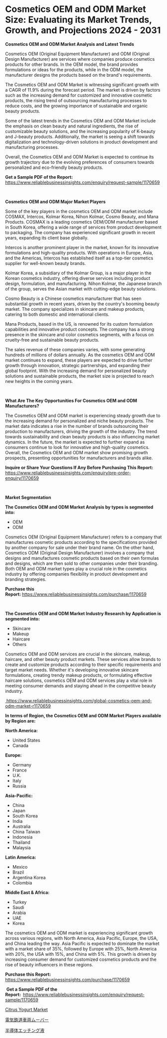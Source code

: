 <p><h1>Cosmetics OEM and ODM Market Size: Evaluating its Market Trends, Growth, and Projections 2024 - 2031</h1></p><p><strong>Cosmetics OEM and ODM Market Analysis and Latest Trends</strong></p>
<p><p>Cosmetics OEM (Original Equipment Manufacturer) and ODM (Original Design Manufacturer) are services where companies produce cosmetics products for other brands. In the OEM model, the brand provides formulations or ideas for the products, while in the ODM model, the manufacturer designs the products based on the brand's requirements. </p><p>The Cosmetics OEM and ODM Market is witnessing significant growth with a CAGR of 11.9% during the forecast period. The market is driven by factors such as the increasing demand for customized and innovative cosmetic products, the rising trend of outsourcing manufacturing processes to reduce costs, and the growing importance of sustainable and organic beauty products.</p><p>Some of the latest trends in the Cosmetics OEM and ODM Market include the emphasis on clean beauty and natural ingredients, the rise of customizable beauty solutions, and the increasing popularity of K-beauty and J-beauty products. Additionally, the market is seeing a shift towards digitalization and technology-driven solutions in product development and manufacturing processes.</p><p>Overall, the Cosmetics OEM and ODM Market is expected to continue its growth trajectory due to the evolving preferences of consumers towards personalized and eco-friendly beauty products.</p></p>
<p><strong>Get a Sample PDF of the Report:&nbsp;</strong> <a href="https://www.reliablebusinessinsights.com/enquiry/request-sample/1170659">https://www.reliablebusinessinsights.com/enquiry/request-sample/1170659</a></p>
<p>&nbsp;</p>
<p><strong>Cosmetics OEM and ODM Major Market Players</strong></p>
<p><p>Some of the key players in the cosmetics OEM and ODM market include COSMAX, Intercos, Kolmar Korea, Nihon Kolmar, Cosmo Beauty, and Mana Products. COSMAX is a leading cosmetics OEM/ODM manufacturer based in South Korea, offering a wide range of services from product development to packaging. The company has experienced significant growth in recent years, expanding its client base globally.</p><p>Intercos is another prominent player in the market, known for its innovative formulations and high-quality products. With operations in Europe, Asia, and the Americas, Intercos has established itself as a top-tier cosmetics supplier for well-known beauty brands.</p><p>Kolmar Korea, a subsidiary of the Kolmar Group, is a major player in the Korean cosmetics industry, offering diverse services including product design, formulation, and manufacturing. Nihon Kolmar, the Japanese branch of the group, serves the Asian market with cutting-edge beauty solutions.</p><p>Cosmo Beauty is a Chinese cosmetics manufacturer that has seen substantial growth in recent years, driven by the country's booming beauty market. The company specializes in skincare and makeup products, catering to both domestic and international clients.</p><p>Mana Products, based in the US, is renowned for its custom formulation capabilities and innovative product concepts. The company has a strong presence in the skincare and color cosmetics segments, with a focus on cruelty-free and sustainable beauty products.</p><p>The sales revenue of these companies varies, with some generating hundreds of millions of dollars annually. As the cosmetics OEM and ODM market continues to expand, these players are expected to drive further growth through innovation, strategic partnerships, and expanding their global footprint. With the increasing demand for personalized beauty solutions and sustainable products, the market size is projected to reach new heights in the coming years.</p></p>
<p>&nbsp;</p>
<p><strong>What Are The Key Opportunities For Cosmetics OEM and ODM Manufacturers?</strong></p>
<p><p>The Cosmetics OEM and ODM market is experiencing steady growth due to the increasing demand for personalized and niche beauty products. The market data indicates a rise in the number of brands outsourcing their production to manufacturers, driving the growth of the industry. The trend towards sustainability and clean beauty products is also influencing market dynamics. In the future, the market is expected to further expand as consumers continue to look for innovative and high-quality cosmetics. Overall, the Cosmetics OEM and ODM market show promising growth prospects, presenting opportunities for manufacturers and brands alike.</p></p>
<p><strong>Inquire or Share Your Questions If Any Before Purchasing This Report:</strong> <a href="https://www.reliablebusinessinsights.com/enquiry/pre-order-enquiry/1170659">https://www.reliablebusinessinsights.com/enquiry/pre-order-enquiry/1170659</a></p>
<p>&nbsp;</p>
<p><strong>Market Segmentation</strong></p>
<p><strong>The Cosmetics OEM and ODM Market Analysis by types is segmented into:</strong></p>
<p><ul><li>OEM</li><li>ODM</li></ul></p>
<p><p>Cosmetics OEM (Original Equipment Manufacturer) refers to a company that manufactures cosmetic products according to the specifications provided by another company for sale under their brand name. On the other hand, Cosmetics ODM (Original Design Manufacturer) involves a company that designs and manufactures cosmetic products based on their own formulas and designs, which are then sold to other companies under their branding. Both OEM and ODM market types play a crucial role in the cosmetics industry by offering companies flexibility in product development and branding strategies.</p></p>
<p><strong>Purchase this Report:&nbsp;</strong><a href="https://www.reliablebusinessinsights.com/purchase/1170659">https://www.reliablebusinessinsights.com/purchase/1170659</a></p>
<p>&nbsp;</p>
<p><strong>The Cosmetics OEM and ODM Market Industry Research by Application is segmented into:</strong></p>
<p><ul><li>Skincare</li><li>Makeup</li><li>Haircare</li><li>Others</li></ul></p>
<p><p>Cosmetics OEM and ODM services are crucial in the skincare, makeup, haircare, and other beauty product markets. These services allow brands to create and customize products according to their specific requirements and target market needs. Whether it's developing innovative skincare formulations, creating trendy makeup products, or formulating effective haircare solutions, cosmetics OEM and ODM services play a vital role in meeting consumer demands and staying ahead in the competitive beauty industry.</p></p>
<p><a href="https://www.reliablebusinessinsights.com/global-cosmetics-oem-and-odm-market-r1170659">&nbsp;https://www.reliablebusinessinsights.com/global-cosmetics-oem-and-odm-market-r1170659</a></p>
<p><strong>In terms of Region, the Cosmetics OEM and ODM Market Players available by Region are:</strong></p>
<p>
    <p> <strong> North America: </strong>
        <ul>
            <li>United States</li>
            <li>Canada</li>
        </ul>
        </p> 
    <p> <strong> Europe: </strong>
        <ul>
            <li>Germany</li>
            <li>France</li>
            <li>U.K.</li>
            <li>Italy</li>
            <li>Russia</li>
        </ul>
        </p> 
    <p> <strong> Asia-Pacific: </strong>
        <ul>
            <li>China</li>
            <li>Japan</li>
            <li>South Korea</li>
            <li>India</li>
            <li>Australia</li>
            <li>China Taiwan</li>
            <li>Indonesia</li>
            <li>Thailand</li>
            <li>Malaysia</li>
        </ul>
        </p> 
    <p> <strong> Latin America: </strong>
        <ul>
            <li>Mexico</li>
            <li>Brazil</li>
            <li>Argentina Korea</li>
            <li>Colombia</li>
        </ul>
        </p> 
    <p> <strong> Middle East & Africa: </strong>
        <ul>
            <li>Turkey</li>
            <li>Saudi</li>
            <li>Arabia</li>
            <li>UAE</li>
            <li>Korea</li>
        </ul>
    </p>
    </p>
<p><p>The cosmetics OEM and ODM market is experiencing significant growth across various regions, with North America, Asia Pacific, Europe, the USA, and China leading the way. Asia Pacific is expected to dominate the market with a market share of 35%, followed by Europe with 25%, North America with 20%, the USA with 15%, and China with 5%. This growth is driven by increasing consumer demand for customized cosmetics products and the rise of beauty influencers in these regions.</p></p>
<p><strong>Purchase this Report: </strong><a href="https://www.reliablebusinessinsights.com/purchase/1170659">https://www.reliablebusinessinsights.com/purchase/1170659</a></p>
<p>&nbsp;<strong>Get a Sample PDF of the Report:&nbsp;&nbsp;</strong><a href="https://www.reliablebusinessinsights.com/enquiry/request-sample/1170659">https://www.reliablebusinessinsights.com/enquiry/request-sample/1170659</a></p>
<p><strong></strong></p>
<p><p><a href="https://view.publitas.com/reportprime-1/analyzing-citrus-yogurt-market-global-industry-perspective-and-forecast-2024-to-2031/">Citrus Yogurt Market</a></p><p><a href="https://github.com/mohamedbakry57/Market-Research-Report-List-4/blob/main/705016499452.md">電気鉄道車両ムーバー</a></p><p><a href="https://github.com/zjkmgcs938405/Market-Research-Report-List-2/blob/main/894595499461.md">半導体エッチング液</a></p></p>